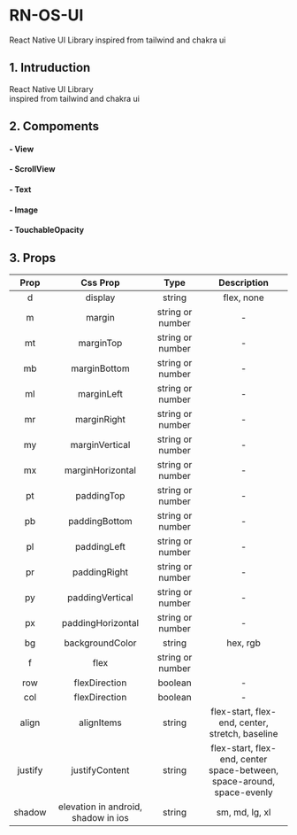 # RN-OS-UI
React Native UI Library
inspired from tailwind and chakra ui


## **1. Intruduction**
React Native UI Library<br/>
inspired from tailwind and chakra ui


## **2. Compoments**
#### - View
#### - ScrollView
#### - Text
#### - Image
#### - TouchableOpacity


## **3. Props**
|Prop|Css Prop|Type|Description|  
|:---:|:---:|:---:|:---:| 
|d|display|string| flex, none|
|m|margin|string or number|-|
|mt|marginTop|string or number|-|
|mb|marginBottom|string or number|-|
|ml|marginLeft|string or number|-| 
|mr|marginRight|string or number|-| 
|my|marginVertical|string or number|-|
|mx|marginHorizontal|string or number|-| 
|pt|paddingTop|string or number|-|
|pb|paddingBottom|string or number|-| 
|pl|paddingLeft|string or number|-|
|pr|paddingRight|string or number|-|
|py|paddingVertical|string or number|-| 
|px|paddingHorizontal|string or number|-|
|bg|backgroundColor|string|hex, rgb|
|f|flex|string or number||
|row|flexDirection|boolean|-|
|col|flexDirection|boolean|-|
|align|alignItems|string|flex-start, flex-end, center, stretch, baseline|
|justify|justifyContent|string|flex-start, flex-end, center<br/>space-between, space-around, space-evenly|
|shadow|elevation in android, shadow in ios|string|sm, md, lg, xl|

